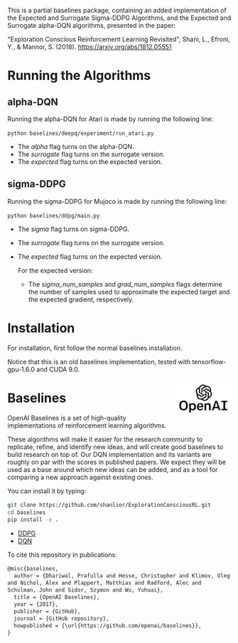 This is a partial baselines package, containing an added implementation of the Expected and Surrogate Sigma-DDPG Algorithms, and the Expected and Surrogate alpha-DQN algorithms, presented in the paper:

"Exploration Conscious Reinforcement Learning Revisited", Shani, L., Efroni, Y., & Mannor, S. (2018).
https://arxiv.org/abs/1812.05551

# Running the Algorithms

## alpha-DQN
Running the alpha-DQN for Atari is made by running the following line:

`python baselines/deepq/experiment/run_atari.py`

- The *alpha* flag turns on the alpha-DQN.
- The *surrogate* flag turns on the surrogate version.
- The *expected* flag turns on the expected version.

## sigma-DDPG

Running the sigma-DDPG for Mujoco is made by running the following line:

`python baselines/ddpg/main.py`

- The *sigma* flag turns on sigma-DDPG.
- The *surrogate* flag turns on the surrogate version.
- The *expected* flag turns on the expected version.

    For the expected version:
    - The *sigma_num_samples* and *grad_num_samples* flags determine the number of samples used to approximate the expected target and the expected gradient, respectively.


# Installation

For installation, first follow the normal baselines installation.

Notice that this is an old baselines implementation, tested with tensorflow-gpu-1.6.0 and CUDA 9.0.

<img src="data/logo.jpg" width=25% align="right" />

# Baselines

OpenAI Baselines is a set of high-quality implementations of reinforcement learning algorithms.

These algorithms will make it easier for the research community to replicate, refine, and identify new ideas, and will create good baselines to build research on top of. Our DQN implementation and its variants are roughly on par with the scores in published papers. We expect they will be used as a base around which new ideas can be added, and as a tool for comparing a new approach against existing ones. 

You can install it by typing:

```bash
git clone https://github.com/shanlior/ExplorationConsciousRL.git
cd baselines
pip install -e .
```

- [DDPG](baselines/ddpg)
- [DQN](baselines/deepq)

To cite this repository in publications:

    @misc{baselines,
      author = {Dhariwal, Prafulla and Hesse, Christopher and Klimov, Oleg and Nichol, Alex and Plappert, Matthias and Radford, Alec and Schulman, John and Sidor, Szymon and Wu, Yuhuai},
      title = {OpenAI Baselines},
      year = {2017},
      publisher = {GitHub},
      journal = {GitHub repository},
      howpublished = {\url{https://github.com/openai/baselines}},
    }
